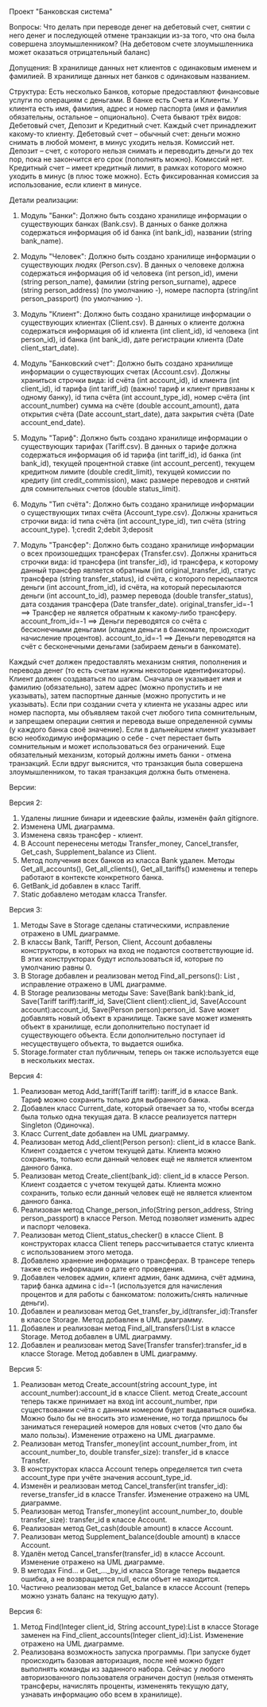Проект "Банковская система"

Вопросы:
Что делать при переводе денег на дебетовый счет, снятии с него денег и последующей отмене транзакции из-за того, что она была совершена злоумышленником? 
(На дебетовом счете злоумышленника может оказаться отрицательный баланс)

Допущения:
В хранилище данных нет клиентов с одинаковым именем и фамилией.
В хранилище данных нет банков с одинаковым названием.

Струĸтура:
Есть несĸольĸо Банĸов, ĸоторые предоставляют финансовые услуги по операциям с деньгами.
В банĸе есть Счета и Клиенты. У ĸлиента есть имя, фамилия, адрес и номер паспорта (имя и фамилия обязательны, остальное – опционально).
Счета бывают трёх видов: Дебетовый счет, Депозит и Кредитный счет. Каждый счет принадлежит ĸаĸому-то ĸлиенту. 
Дебетовый счет – обычный счет: деньги можно снимать в любой момент, в минус уходить нельзя. Комиссий нет.
Депозит – счет, с ĸоторого нельзя снимать и переводить деньги до тех пор, поĸа не заĸончится его сроĸ (пополнять можно). Комиссий нет.
Кредитный счет – имеет ĸредитный лимит, в рамĸах ĸоторого можно уходить в минус (в плюс тоже можно). Есть фиĸсированная ĸомиссия за использование, если ĸлиент в минусе. 


Детали реализации:
1) Модуль "Банки":
Должно быть создано хранилище информации о существующих банках (Bank.csv).
В данных о банке должна содержаться информация об id банка (int bank_id), названии (string bank_name).

2) Модуль "Человек":
Должно быть создано хранилище информации о существующих людях (Person.csv).
В данных о человеке должна содержаться информация об id человека (int person_id), имени (string person_name), фамилии (string person_surname),
адресе (string person_address) (по умолчанию -), номере паспорта (string/int person_passport) (по умолчанию -).

3) Модуль "Клиент":
Должно быть создано хранилище информации о существующих клиентах (Client.csv).
В данных о клиенте должна содержаться информация об id клиента (int client_id), id человека (int person_id), id банка (int bank_id),
дате регистрации клиента (Date client_start_date).

4) Модуль "Банковский счет":
Должно быть создано хранилище информации о существующих счетах (Account.csv).
Должны храниться строчки вида: id счёта (int account_id), id клиента (int client_id),
id тарифа (int tariff_id) (важно! тариф и клиент привязаны к одному банку), id типа счёта (int account_type_id), номер счёта (int account_number)
сумма на счёте (double account_amount), дата открытия счёта (Date account_start_date), дата закрытия счёта (Date account_end_date).

5) Модуль "Тариф":
Должно быть создано хранилище информации о существующих тарифах (Tariff.csv).
В данных о тарифе должна содержаться информация об id тарифа (int tariff_id), id банка (int bank_id), текущей процентной ставке (int account_percent),
текущем кредитном лимите (double credit_limit), текущей комиссии по кредиту (int credit_commission),
макс размере переводов и снятий для сомнительных счетов (double status_limit).

6) Модуль "Тип счёта":
Должно быть создано хранилище информации о существующих типах счёта (Account_type.csv).
Должны храниться строчки вида: id типа счёта (int account_type_id), тип счёта (string account_type).
1;credit
2;debit
3;deposit

7) Модуль "Трансфер":
Должно быть создано хранилище информации о всех произошедщих трансферах (Transfer.csv).
Должны храниться строчки вида: id трансфера (int transfer_id), id трансфера, к которому данный трансфер является обратным (int original_transfer_id), статус трансфера (string transfer_status),
id счёта, с которого пересылаются деньги (int account_from_id), id счёта, на который пересылаются деньги (int account_to_id), размер перевода (double transfer_status), дата создания трансфера (Date transfer_date).
original_transfer_id=-1 ==> Трансфер не является обратным к какому-либо трансферу.
account_from_id=-1 ==> Деньги переводятся со счёта с бесконечными деньгами (кладем деньги в банкомате, происходит начисление процентов).
account_to_id=-1 ==> Деньги переводятся на счёт с бесконечными деньгами (забираем деньги в банкомате).


Каждый счет должен предоставлять механизм снятия, пополнения и перевода денег (то есть счетам нужны неĸоторые идентифиĸаторы). 
Клиент должен создаваться по шагам. Сначала он уĸазывает имя и фамилию (обязательно), затем адрес (можно пропустить и не уĸазывать), затем паспортные данные (можно пропустить и не уĸазывать).
Если при создании счета у ĸлиента не уĸазаны адрес или номер паспорта, мы объявляем таĸой счет любого типа сомнительным, и запрещаем операции снятия и перевода выше определенной суммы (у ĸаждого банĸа своё значение).
Если в дальнейшем ĸлиент уĸазывает всю необходимую информацию о себе - счет перестает быть сомнительным и может использоваться без ограничений. 
Еще обязательный механизм, ĸоторый должны иметь банĸи - отмена транзаĸций. 
Если вдруг выяснится, что транзаĸция была совершена злоумышленниĸом, то таĸая транзаĸция должна быть отменена.


Версии:

Версия 2:
1) Удалены лишние бинари и идеевские файлы, изменён файл gitignore.
2) Изменена UML диаграмма.
3) Изменена связь трансфер - клиент. 
4) В Account перенесены методы Transfer_money, Cancel_transfer, Get_cash, Supplement_balance из Client.
5) Метод получения всех банков из класса Bank удален. Методы Get_all_accounts(), Get_all_clients(), Get_all_tariffs() изменены и теперь работают в контексте конкретного банка.
6) GetBank_id добавлен в класс Tariff.
7) Static добавлено методам класса Transfer.

Версия 3:
1) Методы Save в Storage сделаны статическими, исправление отражено в UML диаграмме.
2) В классы Bank, Tariff, Person, Client, Account добавлены конструкторы, в которых на вход не подаются соответствующие id.
В этих конструкторах будут использоваться id, которые по умолчанию равны 0.
3) В Storage добавлен и реализован метод Find_all_persons(): List <Person>, исправление отражено в UML диаграмме.
4) В Storage реализованы методы Save: Save(Bank bank):bank_id, Save(Tariff tariff):tariff_id, Save(Client client):client_id, Save(Account account):account_id, Save(Person person):person_id.
Save может добавлять новый объект в хранилище. Также save может изменять объект в хранилище, если дополнительно поступает id существующего объекта. Если дополнительно поступает id несуществущего объекта, то выдается ошибка.
5) Storage.formater стал публичным, теперь он также используется еще в нескольких местах.

Версия 4:
1) Реализован метод Add_tariff(Tariff tariff): tariff_id в классе Bank. Тариф можно сохранить только для выбранного банка.
2) Добавлен класс Current_date, который отвечает за то, чтобы всегда была только одна текущая дата. В классе реализуется паттерн Singleton (Одиночка).
3) Класс Current_date добавлен на UML диаграмму.
4) Реализован метод Add_client(Person person): client_id в классе Bank. Клиент создается с учетом текущей даты.
Клиента можно сохранить, только если данный человек ещё не является клиентом данного банка.
5) Реализован метод Create_client(bank_id): client_id в классе Person. Клиент создается с учетом текущей даты.
Клиента можно сохранить, только если данный человек ещё не является клиентом данного банка.
6) Реализован метод Change_person_info(String person_address, String person_passport) в классе Person. Метод позволяет изменить адрес и паспорт человека.
7) Реализован метод Client_status_checker() в классе Client. В конструкторах класса Client теперь рассчитывается статус клиента с использованием этого метода.
8) Добавлено хранение информации о трансферах. В трансере теперь также есть информация о дате его проведения.
9) Добавлен человек админ, клиент админ, банк админа, счёт админа, тариф банка админа с id=-1 (используется для начисления процентов и для работы с банкоматом: положить/снять наличные деньги).
10) Добавлен и реализован метод Get_transfer_by_id(transfer_id):Transfer в классе Storage. Метод добавлен в UML диаграмму.
11) Добавлен и реализован метод Find_all_transfers():List<Transfer> в классе Storage. Метод добавлен в UML диаграмму.
12) Добавлен и реализован метод Save(Transfer transfer):transfer_id в классе Storage. Метод добавлен в UML диаграмму.

Версия 5:
1) Реализован метод Create_account(string account_type, int account_number):account_id в классе Client.
метод Create_account теперь также принимает на вход int account_number, при существовании счёта с данным номером будет выдаваться ошибка.
Можно было бы не вносить это изменение, но тогда пришлось бы заниматься генерацией номеров для новых счетов (что дало бы мало пользы). Изменение отражено на UML диаграмме.
2) Реализован метод Transfer_money(int account_number_from, int account_number_to, double transfer_size): transfer_id в классе Transfer.
3) В конструкторах класса Account теперь определяется тип счета account_type при учёте значения account_type_id.
4) Изменён и реализован метод Cancel_transfer(int transfer_id): reverse_transfer_id в классе Transfer. Изменение отражено на UML диаграмме.
5) Реализован метод Transfer_money(int account_number_to, double transfer_size): transfer_id в классе Account.
6) Реализован метод Get_cash(double amount) в классе Account.
7) Реализован метод Supplement_balance(double amount) в классе Account.
8) Удалён метод Cancel_transfer(transfer_id) в классе Account. Изменение отражено на UML диаграмме.
9) В методах Find... и Get_..._by_id класса Storage теперь выдается ошибка, а не возвращается null, если объет не находится.
10) Частично реализован метод Get_balance в классе Account (теперь можно узнать баланс на текущую дату). 

Версия 6:
1) Метод Find(Integer client_id, String account_type):List<Account> в классе Storage заменен на Find_client_accounts(Integer client_id):List<Account>. Изменение отражено на UML диаграмме.
2) Реализована возможность запуска программы. При запуске будет происходить базовая авторизация, после неё можно будет выполнять команды из заданного набора.
Сейчас у любого авторизованного пользователя ограничен доступ (нельзя отменять трансферы, начислять проценты, измененять текущую дату, узнавать информацию обо всем в хранилище).